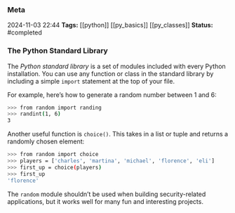 ### Meta
2024-11-03 22:44
**Tags:** [[python]] [[py_basics]] [[py_classes]]
**Status:** #completed 

### The Python Standard Library
The *Python standard library* is a set of modules included with every Python installation. You can use any function or class in the standard library by including a simple `import` statement at the top of your file.

For example, here’s how to generate a random number between 1 and 6:
```BASH title:example.sh
>>> from random import randing
>>> randint(1, 6)
3
```

Another useful function is `choice()`. This takes in a list or tuple and returns a randomly chosen element:
```BASH title:example.sh
>>> from random import choice
>>> players = ['charles', 'martina', 'michael', 'florence', 'eli']
>>> first_up = choice(players)
>>> first_up
'florence'
```

The `random` module shouldn’t be used when building security-related applications, but it works well for many fun and interesting projects.